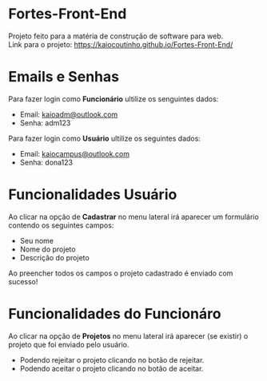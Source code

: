 # Fortes-Front-End
Projeto feito para a matéria de construção de software para web.<br>
Link para o projeto: https://kaiocoutinho.github.io/Fortes-Front-End/

# Emails e Senhas
Para fazer login como **Funcionário** ultilize os senguintes dados:
- Email: kaioadm@outlook.com
- Senha: adm123 <br>

Para fazer login como **Usuário** ultilize os seguintes dados:
- Email: kaiocampus@outlook.com
- Senha: dona123

 # Funcionalidades Usuário
 Ao clicar na opção de **Cadastrar** no menu lateral irá aparecer um formulário contendo os seguintes campos:
 - Seu nome
 - Nome do projeto
 - Descrição do projeto <br>
 <p>Ao preencher todos os campos o projeto cadastrado é enviado com sucesso!</p>

  # Funcionalidades do Funcionáro
   Ao clicar na opção de **Projetos** no menu lateral irá aparecer (se existir) o projeto que foi enviado pelo usuário.<br>
   - Podendo rejeitar o projeto clicando no botão de rejeitar.
   - Podendo aceitar o projeto clicando no botão de aceitar.


